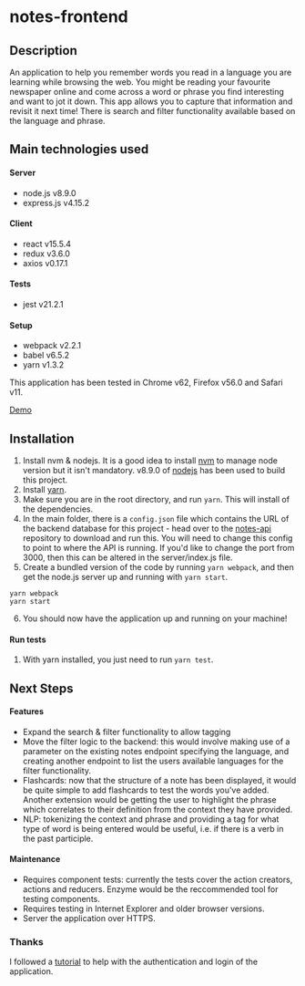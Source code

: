 
notes-frontend
=========================

## Description
An application to help you remember words you read in a language you are learning while browsing the web. You might be reading your favourite newspaper online and come across a word or phrase you find interesting and want to jot it down. This app allows you to capture that information and revisit it next time! There is search and filter functionality available based on the language and phrase.

## Main technologies used
#### Server
- node.js v8.9.0
- express.js v4.15.2
#### Client
- react v15.5.4
- redux v3.6.0
- axios v0.17.1
#### Tests
- jest v21.2.1
#### Setup
- webpack v2.2.1
- babel v6.5.2
- yarn v1.3.2

This application has been tested in Chrome v62, Firefox v56.0 and Safari v11.

[Demo](http://52.211.204.132:8080/)

## Installation

1) Install nvm & nodejs. It is a good idea to install [nvm](https://github.com/creationix/nvm/blob/master/README.md) to manage node version but it isn't mandatory. v8.9.0 of [nodejs](https://nodejs.org/en/download/) has been used to build this project. 
2) Install [yarn](https://www.npmjs.com/package/yarn/tutorial).
3) Make sure you are in the root directory, and run `yarn`. This will install of the dependencies.
4) In the main folder, there is a `config.json` file which contains the URL of the backend database for this project - head over to the [notes-api](https://github.com/csb1g11/notes-api) repository to download and run this. You will need to change this config to point to where the API is running. If you'd like to change the port from 3000, then this can be altered in the server/index.js file. 
5) Create a bundled version of the code by running `yarn webpack`, and then get the node.js server up and running with `yarn start`.

```
yarn webpack
yarn start
```

6) You should now have the application up and running on your machine! 


#### Run tests
1) With yarn installed, you just need to run `yarn test`.

## Next Steps

#### Features
- Expand the search & filter functionality to allow tagging
- Move the filter logic to the backend: this would involve making use of a parameter on the existing notes endpoint specifying the language, and creating another endpoint to list the users available languages for the filter functionality.
- Flashcards: now that the structure of a note has been displayed, it would be quite simple to add flashcards to test the words you've added. Another extension would be getting the user to highlight the phrase which correlates to their definition from the context they have provided.
- NLP: tokenizing the context and phrase and providing a tag for what type of word is being entered would be useful, i.e. if there is a verb in the past participle.


#### Maintenance
- Requires component tests: currently the tests cover the action creators, actions and reducers. Enzyme would be the reccommended tool for testing components.
- Requires testing in Internet Explorer and older browser versions.
- Server the application over HTTPS.

### Thanks
I followed a [tutorial](https://www.youtube.com/channel/UCsvMopMspsGw89AWim0FMfw) to help with the authentication and login of the application.
